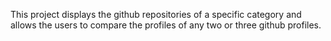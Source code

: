 This project displays the github repositories of a specific category and allows the users to compare the profiles of any two or three github profiles.
